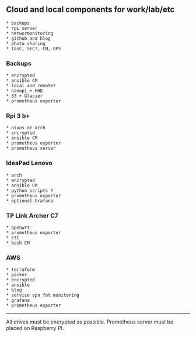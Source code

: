 ## Cloud and local components for work/lab/etc

    * backups
    * rpi server
    * networmonitoring
    * github and blog
    * photo sharing
    * IasC, SEC?, CM, OPS

### Backups

    * encrypted
    * ansible CM
    * local and remote?
    * nanopi + HHD
    * S3 + Glacier
    * prometheus exporter

### Rpi 3 b+

    * nixos or arch
    * encrypted
    * ansible CM
    * prometheus exporter
    * prometheus server

### IdeaPad Lenovo

    * arch
    * encrypted
    * ansible CM
    * python scripts ?
    * prometheus exporter
    * optional Grafana

### TP Link Archer C7

    * openwrt
    * prometheus exporter
    * ETC
    * bash CM

### AWS

    * terraform
    * packer
    * encrypted
    * ansible
    * blog
    * service vpn fot monitoring
    * grafana
    * prometheus exporter

___________

All drives must be encrypted as possible.
Prometheus server must be placed on Raspberry PI.
